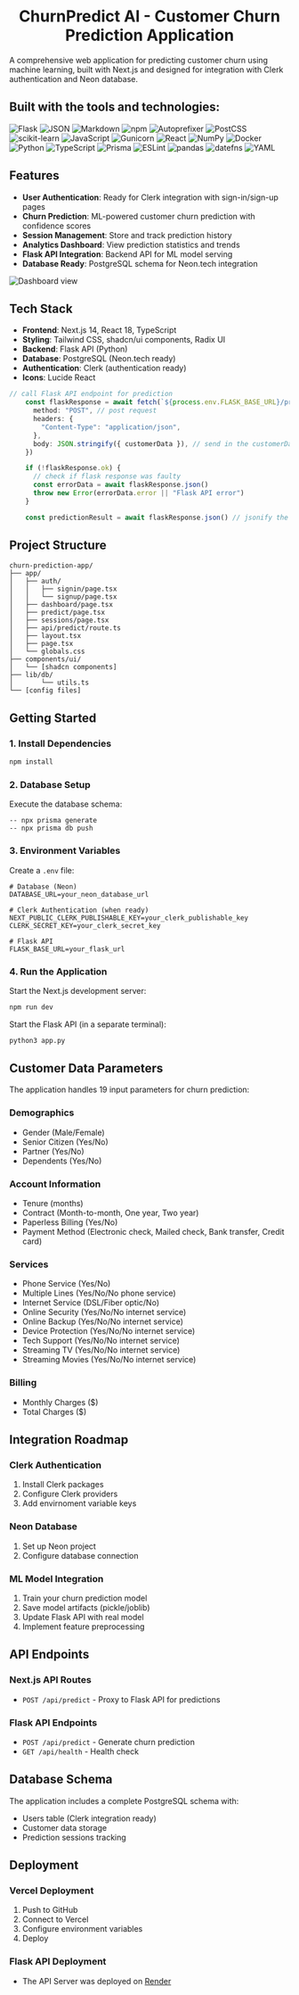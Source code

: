 # <div align="center">ChurnPredict AI - Customer Churn Prediction Application</div>

A comprehensive web application for predicting customer churn using machine learning, built with Next.js and designed for integration with Clerk authentication and Neon database.

## Built with the tools and technologies:

![Flask](https://img.shields.io/badge/Flask-000000?style=for-the-badge&logo=flask&logoColor=white) ![JSON](https://img.shields.io/badge/JSON-000000?style=for-the-badge&logo=json&logoColor=white) ![Markdown](https://img.shields.io/badge/Markdown-000000?style=for-the-badge&logo=markdown&logoColor=white) ![npm](https://img.shields.io/badge/npm-CB3837?style=for-the-badge&logo=npm&logoColor=white) ![Autoprefixer](https://img.shields.io/badge/Autoprefixer-DD3A0A?style=for-the-badge&logo=autoprefixer&logoColor=white) ![PostCSS](https://img.shields.io/badge/PostCSS-DD3A0A?style=for-the-badge&logo=postcss&logoColor=white) ![scikit-learn](https://img.shields.io/badge/scikit--learn-F7931E?style=for-the-badge&logo=scikit-learn&logoColor=white) ![JavaScript](https://img.shields.io/badge/JavaScript-F7DF1E?style=for-the-badge&logo=javascript&logoColor=black) ![Gunicorn](https://img.shields.io/badge/Gunicorn-499848?style=for-the-badge&logo=gunicorn&logoColor=white) ![React](https://img.shields.io/badge/React-20232A?style=for-the-badge&logo=react&logoColor=61DAFB) ![NumPy](https://img.shields.io/badge/NumPy-013243?style=for-the-badge&logo=numpy&logoColor=white) ![Docker](https://img.shields.io/badge/Docker-2496ED?style=for-the-badge&logo=docker&logoColor=white) ![Python](https://img.shields.io/badge/Python-3776AB?style=for-the-badge&logo=python&logoColor=white) ![TypeScript](https://img.shields.io/badge/TypeScript-007ACC?style=for-the-badge&logo=typescript&logoColor=white) ![Prisma](https://img.shields.io/badge/Prisma-2D3748?style=for-the-badge&logo=prisma&logoColor=white) ![ESLint](https://img.shields.io/badge/ESLint-4B32C3?style=for-the-badge&logo=eslint&logoColor=white) ![pandas](https://img.shields.io/badge/pandas-150458?style=for-the-badge&logo=pandas&logoColor=white) ![datefns](https://img.shields.io/badge/date--fns-770C56?style=for-the-badge&logo=date-fns&logoColor=white) ![YAML](https://img.shields.io/badge/YAML-CB171E?style=for-the-badge&logo=yaml&logoColor=white)


## Features

- **User Authentication**: Ready for Clerk integration with sign-in/sign-up pages
- **Churn Prediction**: ML-powered customer churn prediction with confidence scores
- **Session Management**: Store and track prediction history
- **Analytics Dashboard**: View prediction statistics and trends
- **Flask API Integration**: Backend API for ML model serving
- **Database Ready**: PostgreSQL schema for Neon.tech integration

![Dashboard view](https://i.ibb.co/SXDJVjCr/ss1.png)

## Tech Stack

- **Frontend**: Next.js 14, React 18, TypeScript
- **Styling**: Tailwind CSS, shadcn/ui components, Radix UI
- **Backend**: Flask API (Python)
- **Database**: PostgreSQL (Neon.tech ready)
- **Authentication**: Clerk (authentication ready)
- **Icons**: Lucide React

```typescript
// call Flask API endpoint for prediction
    const flaskResponse = await fetch(`${process.env.FLASK_BASE_URL}/predict`, {
      method: "POST", // post request
      headers: {
        "Content-Type": "application/json",
      },
      body: JSON.stringify({ customerData }), // send in the customerData back to the app.py
    })

    if (!flaskResponse.ok) {
      // check if flask response was faulty
      const errorData = await flaskResponse.json()
      throw new Error(errorData.error || "Flask API error")
    }

    const predictionResult = await flaskResponse.json() // jsonify the response result
```

## Project Structure

```
churn-prediction-app/
├── app/
│   ├── auth/
│   │   ├── signin/page.tsx
│   │   └── signup/page.tsx
│   ├── dashboard/page.tsx
│   ├── predict/page.tsx
│   ├── sessions/page.tsx
│   ├── api/predict/route.ts
│   ├── layout.tsx
│   ├── page.tsx
│   └── globals.css
├── components/ui/
│   └── [shadcn components]
├── lib/db/
│       └── utils.ts
└── [config files]
```

## Getting Started

### 1. Install Dependencies

```bash
npm install
```


### 2. Database Setup

Execute the database schema:

``` Prisma ORM
-- npx prisma generate
-- npx prisma db push
```

### 3. Environment Variables

Create a `.env` file:

```env
# Database (Neon)
DATABASE_URL=your_neon_database_url

# Clerk Authentication (when ready)
NEXT_PUBLIC_CLERK_PUBLISHABLE_KEY=your_clerk_publishable_key
CLERK_SECRET_KEY=your_clerk_secret_key

# Flask API
FLASK_BASE_URL=your_flask_url
```

### 4. Run the Application

Start the Next.js development server:

```bash
npm run dev
```

Start the Flask API (in a separate terminal):

```bash
python3 app.py
```

## Customer Data Parameters

The application handles 19 input parameters for churn prediction:

### Demographics
- Gender (Male/Female)
- Senior Citizen (Yes/No)
- Partner (Yes/No)
- Dependents (Yes/No)

### Account Information
- Tenure (months)
- Contract (Month-to-month, One year, Two year)
- Paperless Billing (Yes/No)
- Payment Method (Electronic check, Mailed check, Bank transfer, Credit card)

### Services
- Phone Service (Yes/No)
- Multiple Lines (Yes/No/No phone service)
- Internet Service (DSL/Fiber optic/No)
- Online Security (Yes/No/No internet service)
- Online Backup (Yes/No/No internet service)
- Device Protection (Yes/No/No internet service)
- Tech Support (Yes/No/No internet service)
- Streaming TV (Yes/No/No internet service)
- Streaming Movies (Yes/No/No internet service)

### Billing
- Monthly Charges ($)
- Total Charges ($)

## Integration Roadmap

### Clerk Authentication
1. Install Clerk packages
2. Configure Clerk providers
3. Add envirnoment variable keys

### Neon Database
1. Set up Neon project
2. Configure database connection

### ML Model Integration
1. Train your churn prediction model
2. Save model artifacts (pickle/joblib)
3. Update Flask API with real model
4. Implement feature preprocessing

## API Endpoints

### Next.js API Routes
- `POST /api/predict` - Proxy to Flask API for predictions

### Flask API Endpoints
- `POST /api/predict` - Generate churn prediction
- `GET /api/health` - Health check

## Database Schema

The application includes a complete PostgreSQL schema with:
- Users table (Clerk integration ready)
- Customer data storage
- Prediction sessions tracking

## Deployment

### Vercel Deployment
1. Push to GitHub
2. Connect to Vercel
3. Configure environment variables
4. Deploy

### Flask API Deployment
- The API Server was deployed on [Render](https://render.com/)


